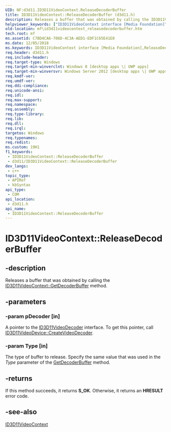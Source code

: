 ```yaml
---
UID: NF:d3d11.ID3D11VideoContext.ReleaseDecoderBuffer
title: ID3D11VideoContext::ReleaseDecoderBuffer (d3d11.h)
description: Releases a buffer that was obtained by calling the ID3D11VideoContext::GetDecoderBuffer method.
helpviewer_keywords: ["ID3D11VideoContext interface [Media Foundation]","ReleaseDecoderBuffer method","ID3D11VideoContext.ReleaseDecoderBuffer","ID3D11VideoContext::ReleaseDecoderBuffer","ReleaseDecoderBuffer","ReleaseDecoderBuffer method [Media Foundation]","ReleaseDecoderBuffer method [Media Foundation]","ID3D11VideoContext interface","d3d11/ID3D11VideoContext::ReleaseDecoderBuffer","mf.id3d11videocontext_releasedecoderbuffer"]
old-location: mf\id3d11videocontext_releasedecoderbuffer.htm
tech.root: mf
ms.assetid: C7BD4CA6-706D-4C3A-AED1-EDF1C65E41E0
ms.date: 12/05/2018
ms.keywords: ID3D11VideoContext interface [Media Foundation],ReleaseDecoderBuffer method, ID3D11VideoContext.ReleaseDecoderBuffer, ID3D11VideoContext::ReleaseDecoderBuffer, ReleaseDecoderBuffer, ReleaseDecoderBuffer method [Media Foundation], ReleaseDecoderBuffer method [Media Foundation],ID3D11VideoContext interface, d3d11/ID3D11VideoContext::ReleaseDecoderBuffer, mf.id3d11videocontext_releasedecoderbuffer
req.header: d3d11.h
req.include-header: 
req.target-type: Windows
req.target-min-winverclnt: Windows 8 [desktop apps \| UWP apps]
req.target-min-winversvr: Windows Server 2012 [desktop apps \| UWP apps]
req.kmdf-ver: 
req.umdf-ver: 
req.ddi-compliance: 
req.unicode-ansi: 
req.idl: 
req.max-support: 
req.namespace: 
req.assembly: 
req.type-library: 
req.lib: 
req.dll: 
req.irql: 
targetos: Windows
req.typenames: 
req.redist: 
ms.custom: 19H1
f1_keywords:
 - ID3D11VideoContext::ReleaseDecoderBuffer
 - d3d11/ID3D11VideoContext::ReleaseDecoderBuffer
dev_langs:
 - c++
topic_type:
 - APIRef
 - kbSyntax
api_type:
 - COM
api_location:
 - d3d11.h
api_name:
 - ID3D11VideoContext::ReleaseDecoderBuffer
---
```


# ID3D11VideoContext::ReleaseDecoderBuffer


## -description

Releases a buffer that was obtained by calling the <a href="/windows/desktop/api/d3d11/nf-d3d11-id3d11videocontext-getdecoderbuffer">ID3D11VideoContext::GetDecoderBuffer</a> method.

## -parameters

### -param pDecoder [in]

A pointer to the <a href="/windows/desktop/api/d3d11/nn-d3d11-id3d11videodecoder">ID3D11VideoDecoder</a> interface. To get this pointer, call <a href="/windows/desktop/api/d3d11/nf-d3d11-id3d11videodevice-createvideodecoder">ID3D11VideoDevice::CreateVideoDecoder</a>.

### -param Type [in]

The type of buffer to release. Specify the same value that was used in the <i>Type</i> parameter of the <a href="/windows/desktop/api/d3d11/nf-d3d11-id3d11videocontext-getdecoderbuffer">GetDecoderBuffer</a> method.

## -returns

If this method succeeds, it returns <b xmlns:loc="http://microsoft.com/wdcml/l10n">S_OK</b>. Otherwise, it returns an <b xmlns:loc="http://microsoft.com/wdcml/l10n">HRESULT</b> error code.

## -see-also

<a href="/windows/desktop/api/d3d11/nn-d3d11-id3d11videocontext">ID3D11VideoContext</a>

